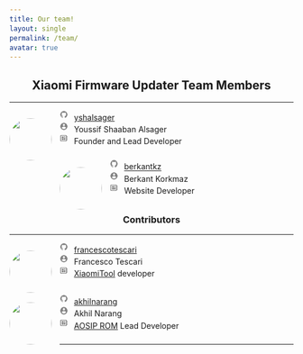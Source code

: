 ```yaml
---
title: Our team!
layout: single
permalink: /team/
avatar: true
---
```


<h2 align="center">Xiaomi Firmware Updater Team Members</h2>
<hr>
<div id="team">
	<p style="padding-bottom:10px;"><img src="https://avatars1.githubusercontent.com/u/17043808?v=4" style="border-radius: 50%; margin-top:14px; margin-right:14px; width:75px; height:75px;" align="left"/> 
		<img src="/images/github.png" style="width: 3%; padding-bottom:3px"> &thinsp; <a href="https://github.com/yshalsager">yshalsager</a><br>
		<img src="/images/person.png" style="width: 3%; padding-bottom:3px"> &thinsp; Youssif Shaaban Alsager<br>
		<img src="/images/developer.png" style="width: 3%; padding-bottom:3px"> &thinsp; Founder and Lead Developer<br>
	</p>
	<p style="padding-bottom:10px;"><img src="https://avatars2.githubusercontent.com/u/8450017?v=4" style="border-radius: 50%; margin-top:14px; margin-right:14px; width:75px; height:75px;" align="left"/> 
		<img src="/images/github.png" style="width: 3%; padding-bottom:3px"> &thinsp; <a href="https://github.com/berkantkz">berkantkz</a><br>
		<img src="/images/person.png" style="width: 3%; padding-bottom:3px"> &thinsp; Berkant Korkmaz<br>
		<img src="/images/developer.png" style="width: 3%; padding-bottom:3px"> &thinsp; Website Developer<br>
	</p>
</div>
<h3 align="center">Contributors</h3>
<hr>
<div id="contributors">
	<p style="padding-bottom:15px;"><img src="https://avatars3.githubusercontent.com/u/36578133?s=460&v=4" style="border-radius: 50%; margin-top:14px; margin-right:14px; width:75px; height:75px;" align="left"/> 
		<img src="/images/github.png" style="width: 3%; padding-bottom:3px"> &thinsp; <a href="https://github.com/francescotescari">francescotescari</a><br>
		<img src="/images/person.png" style="width: 3%; padding-bottom:3px"> &thinsp; Francesco Tescari<br>
		<img src="/images/developer.png" style="width: 3%; padding-bottom:3px"> &thinsp; <a href="http://www.xiaomitool.com">XiaomiTool</a> developer<br>
	</p>
	<p style="padding-bottom:10px;"><img src="https://avatars0.githubusercontent.com/u/10119037?s=460&v=4" style="border-radius: 50%; margin-top:14px; margin-right:14px; width:75px; height:75px;" align="left"/> 
		<img src="/images/github.png" style="width: 3%; padding-bottom:3px"> &thinsp; <a href="https://github.com/akhilnarang">akhilnarang</a><br>
		<img src="/images/person.png" style="width: 3%; padding-bottom:3px"> &thinsp; Akhil Narang<br>
		<img src="/images/developer.png" style="width: 3%; padding-bottom:3px"> &thinsp; <a href="https://aosiprom.com">AOSIP ROM</a> Lead Developer<br>
	</p>
</div>
<hr>


